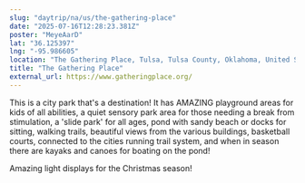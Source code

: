 ```yaml
---
slug: "daytrip/na/us/the-gathering-place"
date: "2025-07-16T12:28:23.381Z"
poster: "MeyeAarD"
lat: "36.125397"
lng: "-95.986605"
location: "The Gathering Place, Tulsa, Tulsa County, Oklahoma, United States"
title: "The Gathering Place"
external_url: https://www.gatheringplace.org/
---
```

This is a city park that's a destination! It has AMAZING playground areas for kids of all abilities, a quiet sensory park area for those needing a break from stimulation, a 'slide park' for all ages, pond with sandy beach or docks for sitting, walking trails, beautiful views from the various buildings, basketball courts, connected to the cities running trail system, and when in season there are kayaks and canoes for boating on the pond!

Amazing light displays for the Christmas season!
   